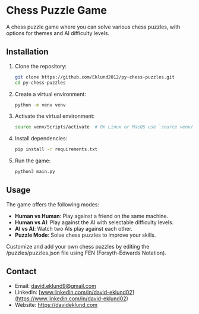 # Chess Puzzle Game

A chess puzzle game where you can solve various chess puzzles, with options for themes and AI difficulty levels.

## Installation

1. Clone the repository:
    ```bash
    git clone https://github.com/Eklund2012/py-chess-puzzles.git
    cd py-chess-puzzles
    ```

2. Create a virtual environment:
    ```bash
    python -m venv venv
    ```

3. Activate the virtual environment:
    ```bash
    source venv/Scripts/activate  # On Linux or MacOS use `source venv/bin/activate`
    ```

4. Install dependencies:
    ```bash
    pip install -r requirements.txt
    ```

5. Run the game:
    ```bash
    python3 main.py
    ```

## Usage

The game offers the following modes:

- **Human vs Human**: Play against a friend on the same machine.
- **Human vs AI**: Play against the AI with selectable difficulty levels.
- **AI vs AI**: Watch two AIs play against each other.
- **Puzzle Mode**: Solve chess puzzles to improve your skills.

Customize and add your own chess puzzles by editing the /puzzles/puzzles.json file using FEN (Forsyth-Edwards Notation).

## Contact

- Email: [david.eklund9@gmail.com](mailto:david.eklund9@gmail.com)
- LinkedIn: [www.linkedin.com/in/david-eklund02](https://www.linkedin.com/in/david-eklund02)
- Website: https://davideklund.com
